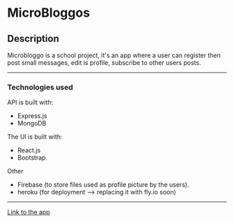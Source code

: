 # MicroBloggos

## Description

Microbloggo is a school project, it's an app where a user can register then post small messages, edit is profile, subscribe to other users posts.

---

### Technologies used

API is built with:

- Express.js
- MongoDB

The UI is built with:

- React.js
- Bootstrap.

Other

- Firebase (to store files used as profile picture by the users).
- heroku (for deployment --> replacing it with fly.io soon)

---

[Link to the app](https://mern-micro-twitter.herokuapp.com/)
